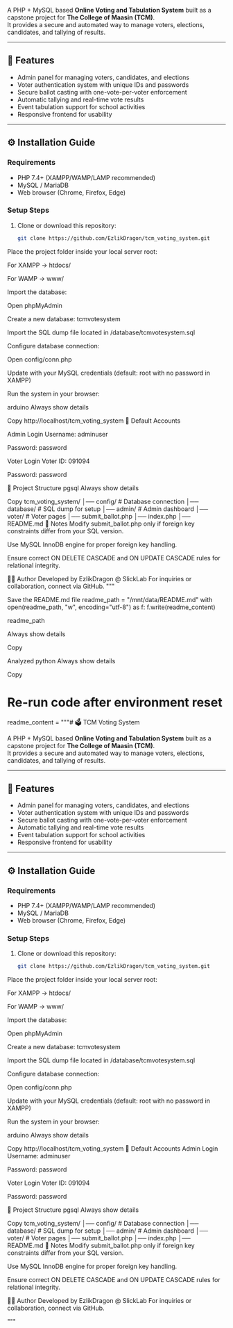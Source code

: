 A PHP + MySQL based **Online Voting and Tabulation System** built as a capstone project for **The College of Maasin (TCM)**.  
It provides a secure and automated way to manage voters, elections, candidates, and tallying of results.

---

## 🚀 Features
- Admin panel for managing voters, candidates, and elections  
- Voter authentication system with unique IDs and passwords  
- Secure ballot casting with one-vote-per-voter enforcement  
- Automatic tallying and real-time vote results  
- Event tabulation support for school activities  
- Responsive frontend for usability

---

## ⚙️ Installation Guide

### Requirements
- PHP 7.4+ (XAMPP/WAMP/LAMP recommended)  
- MySQL / MariaDB  
- Web browser (Chrome, Firefox, Edge)

### Setup Steps
1. Clone or download this repository:
   ```bash
   git clone https://github.com/EzlikDragon/tcm_voting_system.git
Place the project folder inside your local server root:

For XAMPP → htdocs/

For WAMP → www/

Import the database:

Open phpMyAdmin

Create a new database: tcmvotesystem

Import the SQL dump file located in /database/tcmvotesystem.sql

Configure database connection:

Open config/conn.php

Update with your MySQL credentials (default: root with no password in XAMPP)

Run the system in your browser:

arduino
Always show details

Copy
http://localhost/tcm_voting_system
🔑 Default Accounts

Admin Login
Username: adminuser

Password: password

Voter Login
Voter ID: 091094

Password: password

📂 Project Structure
pgsql
Always show details

Copy
tcm_voting_system/
│── config/        # Database connection
│── database/      # SQL dump for setup
│── admin/         # Admin dashboard
│── voter/         # Voter pages
│── submit_ballot.php
│── index.php
│── README.md
📝 Notes
Modify submit_ballot.php only if foreign key constraints differ from your SQL version.

Use MySQL InnoDB engine for proper foreign key handling.

Ensure correct ON DELETE CASCADE and ON UPDATE CASCADE rules for relational integrity.

👨‍💻 Author
Developed by EzlikDragon @ SlickLab
For inquiries or collaboration, connect via GitHub.
"""

Save the README.md file
readme_path = "/mnt/data/README.md"
with open(readme_path, "w", encoding="utf-8") as f:
f.write(readme_content)

readme_path

Always show details

Copy

Analyzed
python
Always show details

Copy
# Re-run code after environment reset

readme_content = """# 🗳️ TCM Voting System

A PHP + MySQL based **Online Voting and Tabulation System** built as a capstone project for **The College of Maasin (TCM)**.  
It provides a secure and automated way to manage voters, elections, candidates, and tallying of results.

---

## 🚀 Features
- Admin panel for managing voters, candidates, and elections  
- Voter authentication system with unique IDs and passwords  
- Secure ballot casting with one-vote-per-voter enforcement  
- Automatic tallying and real-time vote results  
- Event tabulation support for school activities  
- Responsive frontend for usability

---

## ⚙️ Installation Guide

### Requirements
- PHP 7.4+ (XAMPP/WAMP/LAMP recommended)  
- MySQL / MariaDB  
- Web browser (Chrome, Firefox, Edge)

### Setup Steps
1. Clone or download this repository:
   ```bash
   git clone https://github.com/EzlikDragon/tcm_voting_system.git
Place the project folder inside your local server root:

For XAMPP → htdocs/

For WAMP → www/

Import the database:

Open phpMyAdmin

Create a new database: tcmvotesystem

Import the SQL dump file located in /database/tcmvotesystem.sql

Configure database connection:

Open config/conn.php

Update with your MySQL credentials (default: root with no password in XAMPP)

Run the system in your browser:

arduino
Always show details

Copy
http://localhost/tcm_voting_system
🔑 Default Accounts
Admin Login
Username: adminuser

Password: password

Voter Login
Voter ID: 091094

Password: password

📂 Project Structure
pgsql
Always show details

Copy
tcm_voting_system/
│── config/        # Database connection
│── database/      # SQL dump for setup
│── admin/         # Admin dashboard
│── voter/         # Voter pages
│── submit_ballot.php
│── index.php
│── README.md
📝 Notes
Modify submit_ballot.php only if foreign key constraints differ from your SQL version.

Use MySQL InnoDB engine for proper foreign key handling.

Ensure correct ON DELETE CASCADE and ON UPDATE CASCADE rules for relational integrity.

👨‍💻 Author
Developed by EzlikDragon @ SlickLab
For inquiries or collaboration, connect via GitHub.

"""
